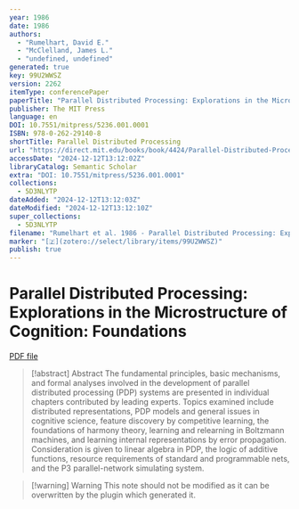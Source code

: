```yaml
---
year: 1986
date: 1986
authors:
  - "Rumelhart, David E."
  - "McClelland, James L."
  - "undefined, undefined"
generated: true
key: 99U2WWSZ
version: 2262
itemType: conferencePaper
paperTitle: "Parallel Distributed Processing: Explorations in the Microstructure of Cognition: Foundations"
publisher: The MIT Press
language: en
DOI: 10.7551/mitpress/5236.001.0001
ISBN: 978-0-262-29140-8
shortTitle: Parallel Distributed Processing
url: "https://direct.mit.edu/books/book/4424/Parallel-Distributed-ProcessingExplorations-in-the"
accessDate: "2024-12-12T13:12:02Z"
libraryCatalog: Semantic Scholar
extra: "DOI: 10.7551/mitpress/5236.001.0001"
collections:
  - 5D3NLYTP
dateAdded: "2024-12-12T13:12:03Z"
dateModified: "2024-12-12T13:12:10Z"
super_collections:
  - 5D3NLYTP
filename: "Rumelhart et al. 1986 - Parallel Distributed Processing: Explorations in the Microstructure of Cognition: Foundations.pdf"
marker: "[🇿](zotero://select/library/items/99U2WWSZ)"
publish: true
---
```

# Parallel Distributed Processing: Explorations in the Microstructure of Cognition: Foundations

[PDF file](/Papers/PDFs/Rumelhart%20et%20al.%201986%20-%20Parallel%20Distributed%20Processing:%20Explorations%20in%20the%20Microstructure%20of%20Cognition:%20Foundations.pdf)

> [!abstract] Abstract
> The fundamental principles, basic mechanisms, and formal analyses involved in the development of parallel distributed processing (PDP) systems are presented in individual chapters contributed by leading experts. Topics examined include distributed representations, PDP models and general issues in cognitive science, feature discovery by competitive learning, the foundations of harmony theory, learning and relearning in Boltzmann machines, and learning internal representations by error propagation. Consideration is given to linear algebra in PDP, the logic of additive functions, resource requirements of standard and programmable nets, and the P3 parallel-network simulating system.

>[!warning] Warning
> This note should not be modified as it can be overwritten by the plugin which generated it.

